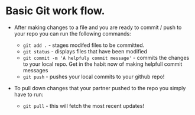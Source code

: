 Basic Git work flow.
====================

-   After making changes to a file and you are ready to commit / push to your repo you can run the following commands:

    -   `git add .` - stages modifed files to be committed.
    -   `git status` - displays files that have been modified
    -   `git commit -m 'A helpfuly commit message'` - commits the changes to your local repo. Get in the habit now of making helpfull commit messages
    -   `git push` - pushes your local commits to your github repo!

-   To pull down changes that your partner pushed to the repo you simply have to run:
    -   `git pull` - this will fetch the most recent updates!
